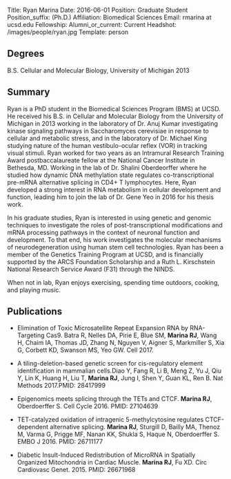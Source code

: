 Title: Ryan MarinaDate: 2016-06-01Position: Graduate StudentPosition_suffix: (Ph.D.)Affiliation: Biomedical SciencesEmail: rmarina at ucsd.eduFellowship: Alumni_or_current: CurrentHeadshot: /images/people/ryan.jpgTemplate: person<!-- Status: draft -->## DegreesB.S. Cellular and Molecular Biology, University of Michigan 2013## SummaryRyan is a PhD student in the Biomedical Sciences Program (BMS) at UCSD. He received his B.S. in Cellular and Molecular Biology from the University of Michigan in 2013 working in the laboratory of Dr. Anuj Kumar investigating kinase signaling pathways in Saccharomyces cerevisiae in response to cellular and metabolic stress, and in the laboratory of Dr. Michael King studying nature of the human vestibulo-ocular reflex (VOR) in tracking visual stimuli. Ryan worked for two years as an Intramural Research Training Award postbaccalaureate fellow at the National Cancer Institute in Bethesda, MD. Working in the lab of Dr. Shalini Oberdeorffer where he studied how dynamic DNA methylation state regulates co-transcriptional pre-mRNA alternative splicing in CD4+ T lymphocytes. Here, Ryan developed a strong interest in RNA metabolism in cellular development and function, leading him to join the lab of Dr. Gene Yeo in 2016 for his thesis work.In his graduate studies, Ryan is interested in using genetic and genomic techniques to investigate the roles of post-transcriptional modifications and mRNA processing pathways in the context of neuronal function and development. To that end, his work investigates the molecular mechanisms of neurodegeneration using human stem cell technologies. Ryan has been a member of the Genetics Training Program at UCSD, and is financially supported by the ARCS Foundation Scholarship and a Ruth L. Kirschstein National Research Service Award (F31) through the NINDS.When not in lab, Ryan enjoys exercising, spending time outdoors, cooking, and playing music.## Publications*  Elimination of Toxic Microsatellite Repeat Expansion RNA by RNA-Targeting Cas9. Batra R, Nelles DA, Pirie E, Blue SM, **Marina RJ**, Wang H, Chaim IA, Thomas JD, Zhang N, Nguyen V, Aigner S, Markmiller S, Xia G, Corbett KD, Swanson MS, Yeo GW. Cell 2017.* A tiling-deletion-based genetic screen for cis-regulatory element identification in mammalian cells.Diao Y, Fang R, Li B, Meng Z, Yu J, Qiu Y, Lin K, Huang H, Liu T, **Marina RJ**, Jung I, Shen Y, Guan KL, Ren B.  Nat Methods 2017.PMID: 28417999* Epigenomics meets splicing through the TETs and CTCF. **Marina RJ**, Oberdoerffer S. Cell Cycle 2016. PMID: 27104639  * TET-catalyzed oxidation of intragenic 5-methylcytosine regulates CTCF-dependent alternative splicing. **Marina RJ**, Sturgill D, Bailly MA, Thenoz M, Varma G, Prigge MF, Nanan KK, Shukla S, Haque N, Oberdoerffer S. EMBO J 2016. PMID: 26711177  * Diabetic Insult-Induced Redistribution of MicroRNA in Spatially Organized Mitochondria in Cardiac Muscle. **Marina RJ**, Fu XD. Circ Cardiovasc Genet. 2015. PMID: 26671968